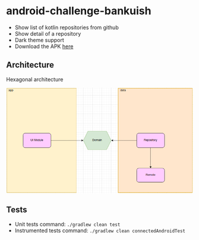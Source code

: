 # android-challenge-bankuish

* Show list of kotlin repositories from github
* Show detail of a repository
* Dark theme support 
* Download the APK [here](https://github.com/joaooab/android-challenge-bankuish/blob/main/distribution/app-debug.apk)

## Architecture

Hexagonal architecture

<img src="https://github.com/joaooab/android-challenge-bankuish/blob/main/distribution/architecture.png" alt=""/>

##  Tests

* Unit tests command: `./gradlew clean test`
* Instrumented tests command: `./gradlew clean connectedAndroidTest`
